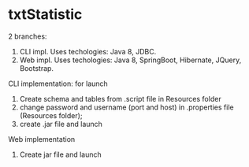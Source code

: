 # txtStatistic
2 branches:

1. CLI impl.
  Uses techologies: Java 8, JDBC.
2. Web impl.
  Uses techologies: Java 8, SpringBoot, Hibernate, JQuery, Bootstrap.


CLI implementation:
for launch
1. Create schema and tables from .script file in Resources folder
2. change password and username (port and host) in .properties file (Resources folder);
3. create .jar file and launch

Web implementation
1. Create jar file and launch



